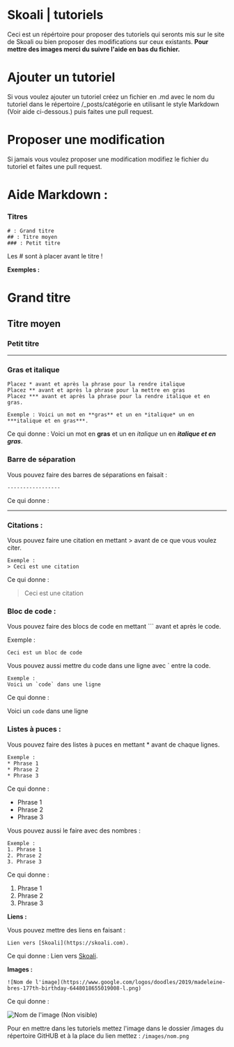 # Skoali | tutoriels

Ceci est un répértoire pour proposer des tutoriels qui seronts mis sur le site de Skoali ou bien proposer des modifications sur ceux existants.
**Pour mettre des images merci du suivre l'aide en bas du fichier.**

# Ajouter un tutoriel

Si vous voulez ajouter un tutoriel créez un fichier en .md avec le nom du tutoriel dans le répertoire /_posts/catégorie en utilisant le style Markdown (Voir aide ci-dessous.) puis faites une pull request.

# Proposer une modification

Si jamais vous voulez proposer une modification modifiez le fichier du tutoriel et faites une pull request.

# Aide Markdown :

### Titres

```
# : Grand titre
## : Titre moyen
### : Petit titre
```

Les # sont à placer avant le titre !

**Exemples :**

# Grand titre
## Titre moyen
### Petit titre

-----------------

### Gras et italique

```
Placez * avant et après la phrase pour la rendre italique
Placez ** avant et après la phrase pour la mettre en gras
Placez *** avant et après la phrase pour la rendre italique et en gras.
```
```
Exemple : Voici un mot en **gras** et un en *italique* un en ***italique et en gras***.
```
Ce qui donne : Voici un mot en **gras** et un en *italique* un en ***italique et en gras***.

### Barre de séparation

Vous pouvez faire des barres de séparations en faisait :
```
-----------------
```

Ce qui donne :

-----------------

### Citations :

Vous pouvez faire une citation en mettant > avant de ce que vous voulez citer.

```
Exemple :
> Ceci est une citation
```

Ce qui donne :

> Ceci est une citation

### Bloc de code :

Vous pouvez faire des blocs de code en mettant ``` avant et après le code.

Exemple :

```
Ceci est un bloc de code
```

Vous pouvez aussi mettre du code dans une ligne avec ` entre la code.

```
Exemple :
Voici un `code` dans une ligne
```

Ce qui donne :

Voici un `code` dans une ligne

### Listes à puces :

Vous pouvez faire des listes à puces en mettant * avant de chaque lignes.

```
Exemple :
* Phrase 1
* Phrase 2
* Phrase 3
```

Ce qui donne :

* Phrase 1
* Phrase 2
* Phrase 3

Vous pouvez aussi le faire avec des nombres :

```
Exemple :
1. Phrase 1
2. Phrase 2
3. Phrase 3
```

Ce qui donne :

1. Phrase 1
2. Phrase 2
3. Phrase 3

**Liens :**

Vous pouvez mettre des liens en faisant :
```
Lien vers [Skoali](https://skoali.com).
```

Ce qui donne :
Lien vers [Skoali](https://skoali.com).

**Images :**

```
![Nom de l'image](https://www.google.com/logos/doodles/2019/madeleine-bres-177th-birthday-6448018655019008-l.png)
```

Ce qui donne :

![Nom de l'image (Non visible)](https://www.google.com/logos/doodles/2019/madeleine-bres-177th-birthday-6448018655019008-l.png)

Pour en mettre dans les tutoriels mettez l'image dans le dossier /images du répertoire GitHUB et à la place du lien mettez : `/images/nom.png`
